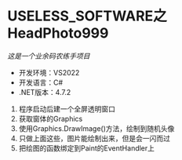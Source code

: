 # USELESS_SOFTWARE之HeadPhoto999

*这是一个业余码农练手项目*

* 开发环境：VS2022  
* 开发语言：C#  
* .NET版本：4.7.2 

1. 程序启动后建一个全屏透明窗口
2. 获取窗体的Graphics
3. 使用Graphics.DrawImage()方法，绘制到随机头像
4. 只做上面这些，图片能绘制出来，但是会一闪而过
5. 把绘图的函数绑定到Paint的EventHandler上
